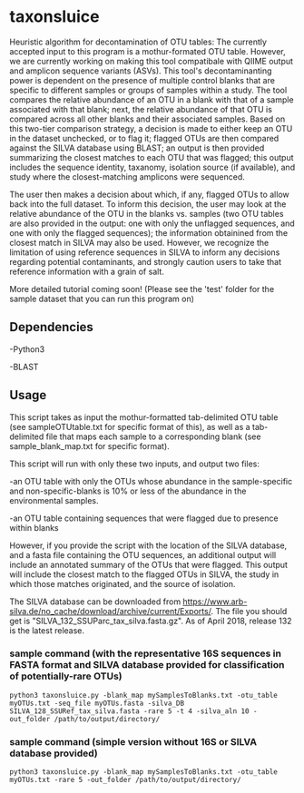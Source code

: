 # taxonsluice
Heuristic algorithm for decontamination of OTU tables: The currently accepted input to this program is a mothur-formated OTU table. However, we are currently working on making this tool compatibale with QIIME output and amplicon sequence variants (ASVs). This tool's decontaminanting power is dependent on the presence of multiple control blanks that are specific to different samples or groups of samples within a study. The tool compares the relative abundance of an OTU in a blank with that of a sample associated with that blank; next, the relative abundance of that OTU is compared across all other blanks and their associated samples. Based on this two-tier comparison strategy, a decision is made to either keep an OTU in the dataset unchecked, or to flag it; flagged OTUs are then compared against the SILVA database using BLAST; an output is then provided summarizing the closest matches to each OTU that was flagged; this output includes the sequence identity, taxanomy, isolation source (if available), and study where the closest-matching amplicons were sequenced.

The user then makes a decision about which, if any, flagged OTUs to allow back into the full dataset. To inform this decision, the user may look at the relative abundance of the OTU in the blanks vs. samples (two OTU tables are also provided in the output: one with only the unflagged sequences, and one with only the flagged sequences); the information obtainined from the closest match in SILVA may also be used. However, we recognize the limitation of using reference sequences in SILVA to inform any decisions regarding potential contaminants, and strongly caution users to take that reference information with a grain of salt.


More detailed tutorial coming soon! (Please see the 'test' folder for the sample dataset that you can run this program on)

## Dependencies
-Python3

-BLAST

## Usage

This script takes as input the mothur-formatted tab-delimited OTU table (see sampleOTUtable.txt for specific format of this), as well as a tab-delimited file that maps each sample to a corresponding blank (see sample_blank_map.txt for specific format).

This script will run with only these two inputs, and output two files: 

  -an OTU table with only the OTUs whose abundance in the sample-specific and non-specific-blanks is 10% or less of the abundance in the environmental samples.

  -an OTU table containing sequences that were flagged due to presence within blanks

However, if you provide the script with the location of the SILVA database, and a fasta file containing the OTU sequences, an additional output will include an annotated summary of the OTUs that were flagged. This output will include the closest match to the flagged OTUs in SILVA, the study in which those matches originated, and the source of isolation.

The SILVA database can be downloaded from https://www.arb-silva.de/no_cache/download/archive/current/Exports/. The file you should get is "SILVA_132_SSUParc_tax_silva.fasta.gz". As of April 2018, release 132 is the latest release.

### sample command (with the representative 16S sequences in FASTA format and SILVA database provided for classification of potentially-rare OTUs)
    python3 taxonsluice.py -blank_map mySamplesToBlanks.txt -otu_table myOTUs.txt -seq_file myOTUs.fasta -silva_DB SILVA_128_SSURef_tax_silva.fasta -rare 5 -t 4 -silva_aln 10 -out_folder /path/to/output/directory/

### sample command (simple version without 16S or SILVA database provided)
    python3 taxonsluice.py -blank_map mySamplesToBlanks.txt -otu_table myOTUs.txt -rare 5 -out_folder /path/to/output/directory/
